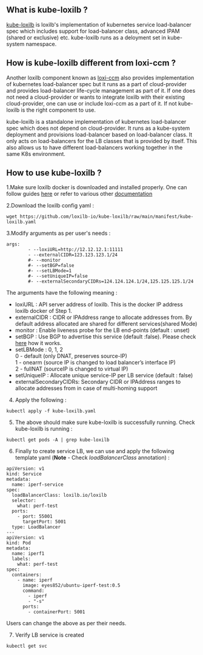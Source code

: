 ## What is kube-loxilb ?

[kube-loxilb](https://github.com/loxilb-io/kube-loxilb) is loxilb's implementation of kubernetes service load-balancer spec which includes support for load-balancer class, advanced IPAM (shared or exclusive) etc. kube-loxilb runs as a deloyment set in kube-system namespace. 

## How is kube-loxilb different from loxi-ccm ?

Another loxilb component known as [loxi-ccm](https://github.com/loxilb-io/loxi-ccm) also provides implementation of kubernetes load-balancer spec but it runs as a part of cloud-provider and provides load-balancer life-cycle management as part of it. If one does not need a cloud-provider or wants to integrate loxilb with their existing cloud-provider, one can use or include loxi-ccm as a part of it. If not kube-loxilb is the right component to use.

kube-loxilb is a standalone implementation of kubernetes load-balancer spec which does not depend on cloud-provider. It runs as a kube-system deployment and provisions load-balancer based on load-balancer class. It only acts on load-balancers for the LB classes that is provided by itself. This also allows us to have different load-balancers working together in the same K8s environment.

## How to use kube-loxilb ?

1.Make sure loxilb docker is downloaded and installed properly. One can follow guides [here](https://loxilb-io.github.io/loxilbdocs/run/) or refer to various other [documentation](https://loxilb-io.github.io/loxilbdocs/#how-to-guides)

2.Download the loxilb config yaml :

```
wget https://github.com/loxilb-io/kube-loxilb/raw/main/manifest/kube-loxilb.yaml
```

3.Modify arguments as per user's needs :
```
args:
        - --loxiURL=http://12.12.12.1:11111
        - --externalCIDR=123.123.123.1/24
        #- --monitor
        #- --setBGP=false
        #- --setLBMode=1
        #- --setUniqueIP=false
        #- --externalSecondaryCIDRs=124.124.124.1/24,125.125.125.1/24
```

The arguments have the following meaning :    
- loxiURL : API server address of loxilb. This is the docker IP address loxilb docker of Step 1.   
- externalCIDR : CIDR or IPAddress range to allocate addresses from. By default address allocated are shared for different services(shared Mode)    
- monitor : Enable liveness probe for the LB end-points (default : unset)    
- setBGP : Use BGP to advertise this service (default :false). Please check [here](https://github.com/loxilb-io/loxilbdocs/blob/main/docs/integrate_bgp_eng.md) how it works.    
- setLBMode : 0, 1, 2   
  0 - default (only DNAT, preserves source-IP)       
  1 - onearm (source IP is changed to load balancer’s interface IP)     
  2 - fullNAT (sourceIP is changed to virtual IP)    
- setUniqueIP : Allocate unique service-IP per LB service (default : false)   
- externalSecondaryCIDRs: Secondary CIDR or IPAddress ranges to allocate addresses from in case of multi-homing support    

4. Apply the following :
```
kubectl apply -f kube-loxilb.yaml
```

5. The above should make sure kube-loxilb is successfully running. Check kube-loxilb is running :

```
kubectl get pods -A | grep kube-loxilb
```


6. Finally to create service LB, we can use and apply the following template yaml 
(<b>Note</b> -  Check *loadBalancerClass* annotation) :
```
apiVersion: v1
kind: Service
metadata:
  name: iperf-service
spec:
  loadBalancerClass: loxilb.io/loxilb
  selector:
    what: perf-test
  ports:
    - port: 55001
      targetPort: 5001
  type: LoadBalancer
---
apiVersion: v1
kind: Pod
metadata:
  name: iperf1
  labels:
    what: perf-test
spec:
  containers:
    - name: iperf
      image: eyes852/ubuntu-iperf-test:0.5
      command:
        - iperf
        - "-s"
      ports:
        - containerPort: 5001
```
Users can change the above as per their needs.

7. Verify LB service is created
```
kubectl get svc
```





